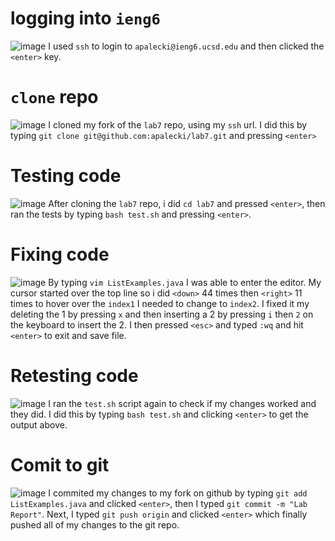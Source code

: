 # logging into ```ieng6```
![image](https://github.com/apalecki/cse15l-lab-reports/assets/104041328/b8bae894-0db0-48af-b127-6ff0a619d11e)
I used `ssh` to login to `apalecki@ieng6.ucsd.edu` and then clicked the  `<enter>` key.

# `clone` repo
![image](https://github.com/apalecki/cse15l-lab-reports/assets/104041328/6cbdcaec-327f-4e37-a4ed-8eb548299069)
I cloned my fork of the `lab7` repo, using my `ssh` url. I did this by typing `git clone git@github.com:apalecki/lab7.git` and pressing `<enter>`

# Testing code
![image](https://github.com/apalecki/cse15l-lab-reports/assets/104041328/8a01bebe-310e-4d88-9eba-d2389062636a)
After cloning the `lab7` repo, i did `cd lab7` and pressed `<enter>`, then ran the tests by typing `bash test.sh` and pressing `<enter>`.

# Fixing code
![image](https://github.com/apalecki/cse15l-lab-reports/assets/104041328/dcda9be2-724c-4042-b40b-a68012be6b1a)
By typing `vim ListExamples.java` I was able to enter the editor. My cursor started over the top line so i did `<down>` 44 times then `<right>` 11 times to hover over the `index1` I needed to change to `index2`.
I fixed it my deleting the 1 by pressing `x` and then inserting a 2 by pressing `i` then `2` on the keyboard to insert the 2. I then pressed `<esc>` and typed `:wq` and hit `<enter>` to exit and save file.

# Retesting code
![image](https://github.com/apalecki/cse15l-lab-reports/assets/104041328/088026f0-d894-40b7-97af-3264c96ceb0e)
I ran the `test.sh` script again to check if my changes worked and they did. I did this by typing `bash test.sh` and clicking `<enter>` to get the output above.

# Comit to git
![image](https://github.com/apalecki/cse15l-lab-reports/assets/104041328/3e399a74-b4ac-4ba2-a87c-afabaa287741)
I commited my changes to my fork on github by typing `git add ListExamples.java` and clicked `<enter>`, then I typed `git commit -m "Lab Report"`. Next, I typed `git push origin` and clicked `<enter>` which finally pushed all of my changes to the git repo.
